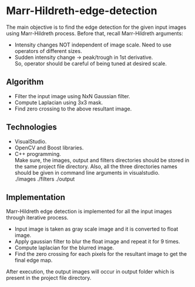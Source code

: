# Marr-Hildreth-edge-detection
The main objective is to find the edge detection for the given input images using Marr-Hildreth process.
Before that, recall Marr-Hildreth arguments:
* Intensity changes NOT independent of image scale. Need to use operators of different sizes.
* Sudden intensity change -> peak/trough in 1st derivative.<br />
So, operator should be careful of being tuned at desired scale.

## Algorithm
* Filter the input image using NxN Gaussian filter.
* Compute Laplacian using 3x3 mask.
* Find zero crossing to the above resultant image.
## Technologies
* VisualStudio.
* OpenCV and Boost libraries.
* C++ programming.<br />
Make sure, the images, output and filters directories should be stored in the same project file directory. Also, all the three directories names should be given in command line arguments in visualstudio. <br />
./images ./filters ./output
## Implementation
Marr-Hildreth edge detection is implemented for all the input images through iterative process.
* Input image is taken as gray scale image and it is converted to float image.
* Apply gaussian filter to blur the float image and repeat it for 9 times.
* Compute laplacian for the blurred image.
* Find the zero crossing for each pixels for the resultant image to get the final edge map.<br />

After execution, the output images will occur in output folder which is present in the project file directory.
